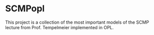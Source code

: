 # SCMPopl
This project is a collection of the most important models of the SCMP lecture from Prof. Tempelmeier implemented in OPL.

